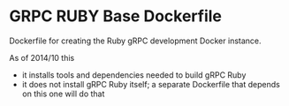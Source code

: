 GRPC RUBY Base Dockerfile
========================

Dockerfile for creating the Ruby gRPC development Docker instance.

As of 2014/10 this
- it installs tools and dependencies needed to build gRPC Ruby
- it does not install gRPC Ruby itself; a separate Dockerfile that depends on
  this one will do that

